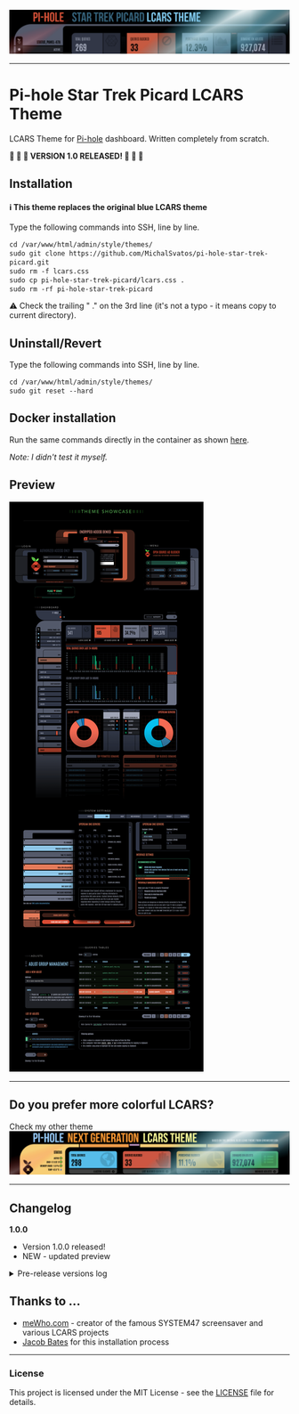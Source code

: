 ![Pi-hole Star Trek Picard LCARS Theme](https://github.com/MichalSvatos/pi-hole-star-trek-picard/raw/main/previews/pi-hole-star-trek-picard-lcars.png)
***

# Pi-hole Star Trek Picard LCARS Theme

LCARS Theme for [Pi-hole](https://github.com/pi-hole/pi-hole) dashboard. Written completely from scratch.

**🎉 🎉 🎉 VERSION 1.0 RELEASED! 🎉 🎉 🎉**

## Installation
#### ℹ️ This theme replaces the original blue LCARS theme
Type the following commands into SSH, line by line.

```
cd /var/www/html/admin/style/themes/
sudo git clone https://github.com/MichalSvatos/pi-hole-star-trek-picard.git
sudo rm -f lcars.css
sudo cp pi-hole-star-trek-picard/lcars.css .
sudo rm -rf pi-hole-star-trek-picard
```

⚠️ Check the trailing " ." on the 3rd line (it's not a typo - it means copy to current directory).

## Uninstall/Revert
Type the following commands into SSH, line by line.

```
cd /var/www/html/admin/style/themes/
sudo git reset --hard
```

## Docker installation
Run the same commands directly in the container as shown [here](https://github.com/MichalSvatos/pi-hole-lcars-next-gen/issues/1#issuecomment-1372378045).

_Note: I didn't test it myself._

## Preview
![Pi-hole Star Trek Picard LCARS Theme Dashboard Preview](https://github.com/MichalSvatos/pi-hole-star-trek-picard/raw/main/previews/pi-hole-star-trek-picard-lcars-showcase.png)

***

## Do you prefer more colorful LCARS?
Check my other theme
[![Pi-hole LCARS Next Generation Theme](https://github.com/MichalSvatos/pi-hole-star-trek-picard/raw/main/previews/pi-hole-tng-lcars.png)](https://github.com/MichalSvatos/pi-hole-lcars-next-gen)

***

## Changelog
**1.0.0**
- Version 1.0.0 released!
- NEW - updated preview

<details>
	<summary>Pre-release versions log</summary>
	**0.7.2**
	- Code cleaning

	**0.7.1**
	- FIX - Network overview table

	**0.7.0**
	- Network overview table

	**0.6.0**
	- Code cleaning

	**0.5.0**
	- Datepicker

	**0.4.0**
	- Alert modal quick styling

	**0.3.3**
	- FIX - SETTINGS / DHCP table

	**0.3.2**
	- FIX - TOP tables border removed

	**0.3.1**
	- Data tables responsive tweaks

	**0.3.0**
	- Data tables + dropdown menus
	- FIX - adjusted input border color

	**0.2.2**
	- Page headers

	**0.2.1**
	- Box footers

	**0.2.0**
	- Finished SETTINGS / DNS page
	- `code`, `pre` styling

	**0.13.2**
	- Audit logs button styling

	**0.13.1**
	- FIX - queries tables (dashboard)

	**0.13.0**
	- All queries tables

	**0.12.6**
	- Pagination

	**0.12.5**
	- Main drop down menu close button

	**0.12.4**
	- FIX - Chart "scanner" height on Long Term Data page
	- FIX - Scanner loading overlay color

	**0.12.3**
	- Donation bar (login, other pages) + refactoring

	**0.12.2**
	- Login screen - donation bar

	**0.12.1**
	- Login screen - error message

	**0.12.0**
	- Login screen

	**0.11.1**
	- Main drop down menu

	**0.11.0**
	- Forms, selects, inputs, textareas
	- Select2

	**0.10.2**
	- FIX - Checkboxes and radios styling (because icheck-bootstrap.min.css)

	**0.10.1**
	- FIX - More logical color (green) for checkboxes and radios
	- FIX - Renamed animation for small scanners

	**0.10.0**
	- SETTINGS / DNS page

	**0.9.3**
	- Checkboxes and radios styling

	**0.9.2**
	- Notification "dot"

	**0.9.1**
	- FIX - Tab buttons in SETTINGS section width

	**0.9.0**
	- SETTINGS / SYSTEM page
	- FIX - pulseBg animation new variable

	**0.8.5**
	- Tab buttons in SETTINGS section

	**0.8.4**
	- FIX - font weight and subpage version of STATS boxes

	**0.8.3**
	- FIX - removed custom FontAwesome icon. Don't ask 🤦

	**0.8.2**
	- FIX - colors for the JS generated content

	**0.8.1**
	- FIX - same height of the "TOP" tables

	**0.8.0**
	- Donation bar
	- Footer + update available variant

	**0.7.0**
	- "TOP" tables on the dashboard

	**0.6.3**
	- Charts "scanner" animation

	**0.6.2**
	- Preview images in README

	**0.6.1**
	- Pie charts visual tweak (mirroring)

	**0.6.0**
	- Pie charts styling

	**0.5.0**
	- First commit containing - header, sidebar + menu, total queries, clients and user panel, basic animations
</details>

## Thanks to ...
- [meWho.com](https://mewho.com) - creator of the famous SYSTEM47 screensaver and various LCARS projects
- [Jacob Bates](https://github.com/jacobbates) for this installation process

---
### License
This project is licensed under the MIT License - see the [LICENSE](LICENSE) file for details.
